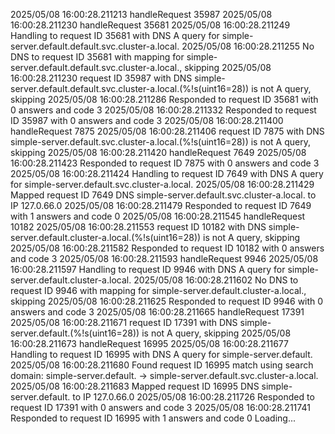 2025/05/08 16:00:28.211213 handleRequest 35987
2025/05/08 16:00:28.211230 handleRequest 35681
2025/05/08 16:00:28.211249 Handling to request ID 35681 with DNS A query for simple-server.default.default.svc.cluster-a.local.
2025/05/08 16:00:28.211255 No DNS to request ID 35681 with mapping for simple-server.default.default.svc.cluster-a.local., skipping
2025/05/08 16:00:28.211230 request ID 35987 with DNS simple-server.default.default.svc.cluster-a.local.(%!s(uint16=28)) is not A query, skipping
2025/05/08 16:00:28.211286 Responded to request ID 35681 with 0 answers and code 3
2025/05/08 16:00:28.211332 Responded to request ID 35987 with 0 answers and code 3
2025/05/08 16:00:28.211400 handleRequest 7875
2025/05/08 16:00:28.211406 request ID 7875 with DNS simple-server.default.svc.cluster-a.local.(%!s(uint16=28)) is not A query, skipping
2025/05/08 16:00:28.211420 handleRequest 7649
2025/05/08 16:00:28.211423 Responded to request ID 7875 with 0 answers and code 3
2025/05/08 16:00:28.211424 Handling to request ID 7649 with DNS A query for simple-server.default.svc.cluster-a.local.
2025/05/08 16:00:28.211429 Mapped request ID 7649 DNS simple-server.default.svc.cluster-a.local. to IP 127.0.66.0
2025/05/08 16:00:28.211479 Responded to request ID 7649 with 1 answers and code 0
2025/05/08 16:00:28.211545 handleRequest 10182
2025/05/08 16:00:28.211553 request ID 10182 with DNS simple-server.default.cluster-a.local.(%!s(uint16=28)) is not A query, skipping
2025/05/08 16:00:28.211582 Responded to request ID 10182 with 0 answers and code 3
2025/05/08 16:00:28.211593 handleRequest 9946
2025/05/08 16:00:28.211597 Handling to request ID 9946 with DNS A query for simple-server.default.cluster-a.local.
2025/05/08 16:00:28.211602 No DNS to request ID 9946 with mapping for simple-server.default.cluster-a.local., skipping
2025/05/08 16:00:28.211625 Responded to request ID 9946 with 0 answers and code 3
2025/05/08 16:00:28.211665 handleRequest 17391
2025/05/08 16:00:28.211671 request ID 17391 with DNS simple-server.default.(%!s(uint16=28)) is not A query, skipping
2025/05/08 16:00:28.211673 handleRequest 16995
2025/05/08 16:00:28.211677 Handling to request ID 16995 with DNS A query for simple-server.default.
2025/05/08 16:00:28.211680 Found request ID 16995 match using search domain: simple-server.default. -> simple-server.default.svc.cluster-a.local.
2025/05/08 16:00:28.211683 Mapped request ID 16995 DNS simple-server.default. to IP 127.0.66.0
2025/05/08 16:00:28.211726 Responded to request ID 17391 with 0 answers and code 3
2025/05/08 16:00:28.211741 Responded to request ID 16995 with 1 answers and code 0
Loading...
